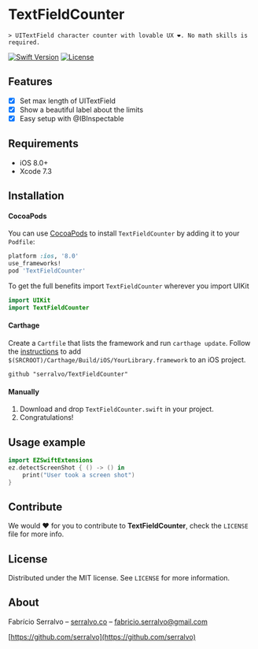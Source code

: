 # TextFieldCounter
    > UITextField character counter with lovable UX ❤️. No math skills is required.

[![Swift Version][swift-image]][swift-url]
[![License][license-image]][license-url]

## Features

- [x] Set max length of UITextField
- [x] Show a beautiful label about the limits
- [x] Easy setup with @IBInspectable

## Requirements

- iOS 8.0+
- Xcode 7.3

## Installation

#### CocoaPods
You can use [CocoaPods](http://cocoapods.org/) to install `TextFieldCounter` by adding it to your `Podfile`:

```ruby
platform :ios, '8.0'
use_frameworks!
pod 'TextFieldCounter'
```

To get the full benefits import `TextFieldCounter` wherever you import UIKit

``` swift
import UIKit
import TextFieldCounter
```
#### Carthage
Create a `Cartfile` that lists the framework and run `carthage update`. Follow the [instructions](https://github.com/Carthage/Carthage#if-youre-building-for-ios) to add `$(SRCROOT)/Carthage/Build/iOS/YourLibrary.framework` to an iOS project.

```
github "serralvo/TextFieldCounter"
```
#### Manually
1. Download and drop ```TextFieldCounter.swift``` in your project.  
2. Congratulations!  

## Usage example

```swift
import EZSwiftExtensions
ez.detectScreenShot { () -> () in
    print("User took a screen shot")
}
```

## Contribute

We would ❤️ for you to contribute to **TextFieldCounter**, check the ``LICENSE`` file for more info.

## License

Distributed under the MIT license. See ``LICENSE`` for more information.

## About

Fabrício Serralvo – [serralvo.co](https://serralvo.co) – fabricio.serralvo@gmail.com

[https://github.com/serralvo](https://github.com/serralvo)

[swift-image]:https://img.shields.io/badge/swift-3.0-orange.svg
[swift-url]: https://swift.org/
[license-image]: https://img.shields.io/badge/License-MIT-blue.svg
[license-url]: LICENSE
